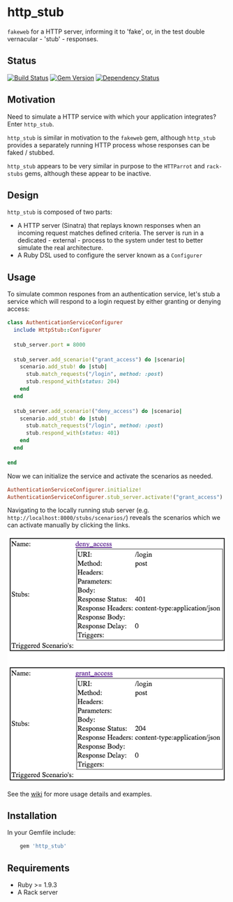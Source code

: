 http_stub
=========

```fakeweb``` for a HTTP server, informing it to 'fake', or, in the test double vernacular - 'stub' - responses.

Status
------------

[![Build Status](https://travis-ci.org/MYOB-Technology/http_stub.png)](https://travis-ci.org/MYOB-Technology/http_stub)
[![Gem Version](https://badge.fury.io/rb/http_stub.png)](http://badge.fury.io/rb/http_stub)
[![Dependency Status](https://gemnasium.com/MYOB-Technology/http_stub.png)](https://gemnasium.com/MYOB-Technology/http_stub)

Motivation
----------

Need to simulate a HTTP service with which your application integrates?  Enter ```http_stub```.

```http_stub``` is similar in motivation to the ```fakeweb``` gem, although ```http_stub``` provides a separately 
running HTTP process whose responses can be faked / stubbed.

```http_stub``` appears to be very similar in purpose to the ```HTTParrot``` and ```rack-stubs``` gems, although these
 appear to be inactive.

Design
------

```http_stub``` is composed of two parts:
* A HTTP server (Sinatra) that replays known responses when an incoming request matches defined criteria.  The server 
  is run in a dedicated - external - process to the system under test to better simulate the real architecture. 
* A Ruby DSL used to configure the server known as a ```Configurer```

Usage
-----

To simulate common respones from an authentication service, let's stub a service which will respond to a login request by either granting or denying access:

```ruby
class AuthenticationServiceConfigurer
  include HttpStub::Configurer

  stub_server.port = 8000

  stub_server.add_scenario!("grant_access") do |scenario|
    scenario.add_stub! do |stub|
      stub.match_requests("/login", method: :post)
      stub.respond_with(status: 204)
    end
  end

  stub_server.add_scenario!("deny_access") do |scenario|
    scenario.add_stub! do |stub|
      stub.match_requests("/login", method: :post)
      stub.respond_with(status: 401)
    end
  end

end
```

Now we can initialize the service and activate the scenarios as needed.

```ruby
AuthenticationServiceConfigurer.initialize!
AuthenticationServiceConfigurer.stub_server.activate!("grant_access")
```

Navigating to the locally running stub server (e.g. ```http://localhost:8000/stubs/scenarios/```) reveals the scenarios which we can activate manually by clicking the links.

![http://localhost:8000/stubs/scenarios/](examples/resources/authentication_service_scenarios.png "Scenarios Diagnostic Page")

See the [wiki](https://github.com/MYOB-Technology/http_stub/wiki) for more usage details and examples.

Installation
------------

In your Gemfile include:

```ruby
    gem 'http_stub'
```

Requirements
------------

* Ruby >= 1.9.3
* A Rack server
